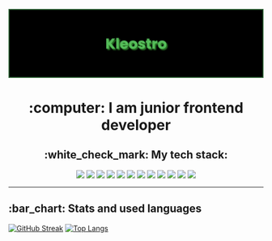  [![MasterHead](banner_new.png)](https://github.com/Kleostro)
 <h1 align="center">:computer: I am junior frontend developer</h1>
 <h2 align="center">:white_check_mark: My tech stack:</h2>

<p align="center">
 <img src="https://img.shields.io/badge/HTML 5-000000?style=for-the-badge&logo=html5&logoColor=#E34F26"/>
 <img src="https://img.shields.io/badge/CSS 3-000000?style=for-the-badge&logo=css3&logoColor=#1572B6"/>
 <img src="https://img.shields.io/badge/SCSS-000000?style=for-the-badge&logo=sass&logoColor=#F7DF1E"/>
 <img src="https://img.shields.io/badge/JS-000000?style=for-the-badge&logo=javascript&logoColor=#F7DF1E"/>
 <img src="https://img.shields.io/badge/TypeScript-000000?style=for-the-badge&logo=typescript&logoColor=#F7DF1E"/>
 <img src="https://img.shields.io/badge/Git-000000?style=for-the-badge&logo=git&logoColor=#F7DF1E"/>
 <img src="https://img.shields.io/badge/GitHub-000000?style=for-the-badge&logo=github&logoColor=#F7DF1E"/>
 <img src="https://img.shields.io/badge/GitLab-000000?style=for-the-badge&logo=gitlab&logoColor=#F7DF1E"/>
 <img src="https://img.shields.io/badge/Vite-000000?style=for-the-badge&logo=vite&logoColor=#F7DF1E"/>
 <img src="https://img.shields.io/badge/Webpack-000000?style=for-the-badge&logo=webpack&logoColor=#F7DF1E"/>
 <img src="https://img.shields.io/badge/Gulp-000000?style=for-the-badge&logo=gulp&logoColor=#F7DF1E"/>
 <img src="https://img.shields.io/badge/Postman-000000?style=for-the-badge&logo=postman&logoColor=#F7DF1E"/>

</p>

____

<h2>:bar_chart: Stats and used languages</h2>

[![GitHub Streak](https://streak-stats.demolab.com?user=Kleostro&theme=dark&hide_border=true&date_format=M%20j%5B%2C%20Y%5D)](https://git.io/streak-stats) [![Top Langs](https://github-readme-stats.vercel.app/api/top-langs/?username=Kleostro&layout=compact&theme=vision-friendly-dark)](https://github.com/anuraghazra/github-readme-stats)
